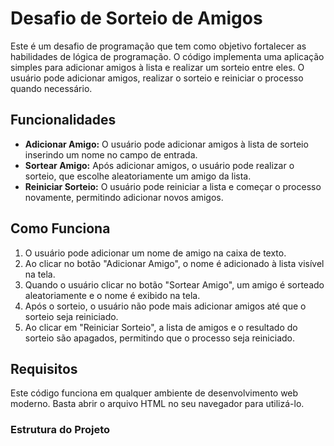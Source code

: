 # Desafio de Sorteio de Amigos

Este é um desafio de programação que tem como objetivo fortalecer as habilidades de lógica de programação. O código implementa uma aplicação simples para adicionar amigos à lista e realizar um sorteio entre eles. O usuário pode adicionar amigos, realizar o sorteio e reiniciar o processo quando necessário.

## Funcionalidades

- **Adicionar Amigo:** O usuário pode adicionar amigos à lista de sorteio inserindo um nome no campo de entrada.
- **Sortear Amigo:** Após adicionar amigos, o usuário pode realizar o sorteio, que escolhe aleatoriamente um amigo da lista.
- **Reiniciar Sorteio:** O usuário pode reiniciar a lista e começar o processo novamente, permitindo adicionar novos amigos.

## Como Funciona

1. O usuário pode adicionar um nome de amigo na caixa de texto.
2. Ao clicar no botão "Adicionar Amigo", o nome é adicionado à lista visível na tela.
3. Quando o usuário clicar no botão "Sortear Amigo", um amigo é sorteado aleatoriamente e o nome é exibido na tela.
4. Após o sorteio, o usuário não pode mais adicionar amigos até que o sorteio seja reiniciado.
5. Ao clicar em "Reiniciar Sorteio", a lista de amigos e o resultado do sorteio são apagados, permitindo que o processo seja reiniciado.

## Requisitos

Este código funciona em qualquer ambiente de desenvolvimento web moderno. Basta abrir o arquivo HTML no seu navegador para utilizá-lo.

### Estrutura do Projeto


